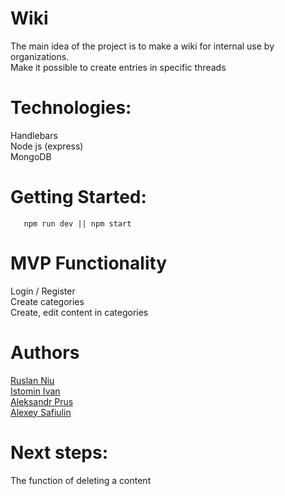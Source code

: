 # Wiki
The main idea of the project is to make a wiki for internal use by organizations. </br>
Make it possible to create entries in specific threads  </br>
# Technologies:
  Handlebars </br>
  Node js (express) </br>
  MongoDB </br>
# Getting Started:
```
   npm run dev || npm start 

```
# MVP Functionality
  Login / Register </br>
  Create categories </br>
  Create, edit content in categories </br>
# Authors
  <a href="https://github.com/NiuRuslan"> Ruslan Niu </a> </br>
  <a href="https://github.com/Naughty1905"> Istomin Ivan </a> </br>
  <a href="https://github.com/Alex90rus"> Aleksandr Prus </a> </br>
  <a href="https://github.com/Leshkaj"> Alexey Safiulin </a> </br>
# Next steps:
 The function of deleting a content </br>
